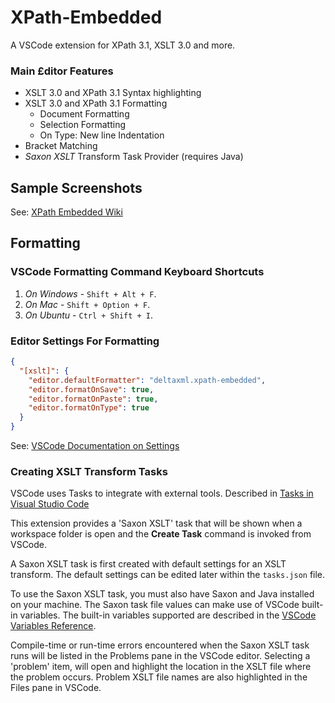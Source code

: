 # XPath-Embedded

A VSCode extension for XPath 3.1, XSLT 3.0 and more.

### Main £ditor Features
- XSLT 3.0 and XPath 3.1 Syntax highlighting
- XSLT 3.0 and XPath 3.1 Formatting
  - Document Formatting
  - Selection Formatting
  - On Type: New line Indentation
- Bracket Matching
- *Saxon XSLT* Transform Task Provider (requires Java)

## Sample Screenshots

See: [XPath Embedded Wiki](https://github.com/DeltaXML/vscode-xslt-tokenizer/wiki/XPath-Embedded)

## Formatting

### VSCode Formatting Command Keyboard Shortcuts
1. *On Windows* - ```Shift + Alt + F```.
2. *On Mac* - ```Shift + Option + F```.
3. *On Ubuntu* - ```Ctrl + Shift + I```.

### Editor Settings For Formatting
```json
{
  "[xslt]": {
    "editor.defaultFormatter": "deltaxml.xpath-embedded",
    "editor.formatOnSave": true,
    "editor.formatOnPaste": true,
    "editor.formatOnType": true
  }
}
```
See: [VSCode Documentation on Settings](https://code.visualstudio.com/docs/getstarted/settings)

### Creating XSLT Transform Tasks

VSCode uses Tasks to integrate with external tools. Described in [Tasks in Visual Studio Code](https://code.visualstudio.com/docs/editor/tasks)

This extension provides a 'Saxon XSLT' task that will be shown when a workspace folder is open and the **Create Task** command is invoked from VSCode.

A Saxon XSLT task is first created with default settings for an XSLT transform. The default settings can be edited later within the ```tasks.json``` file.

To use the Saxon XSLT task, you must also have Saxon and Java installed on your machine. The Saxon task file values can make use of VSCode built-in variables. The built-in variables supported are described in the [VSCode Variables Reference](https://code.visualstudio.com/docs/editor/variables-reference).

Compile-time or run-time errors encountered when the Saxon XSLT task runs will be listed in the Problems pane in the VSCode editor. Selecting a 'problem' item, will open and highlight the location in the XSLT file where the problem occurs. Problem XSLT file names are also highlighted in the Files pane in VSCode.
